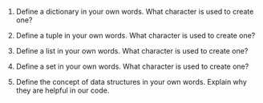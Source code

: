 1. Define a dictionary in your own words. What character is used to create one?


2. Define a tuple in your own words. What character is used to create one?


3. Define a list in your own words. What character is used to create one?


4. Define a set in your own words. What character is used to create one?


5. Define the concept of data structures in your own words. Explain why they are helpful in our code.